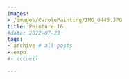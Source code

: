 ```yaml
---
images:
- /images/CarolePainting/IMG_0445.JPG
title: Peinture 16
#date: 2022-07-23
tags:
- archive # all posts
- expo
#- accueil

---
```



